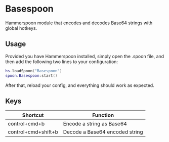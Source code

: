 # Basespoon

Hammerspoon module that encodes and decodes Base64 strings with global hotkeys.

## Usage

Provided you have Hammerspoon installed, simply open the .spoon file, and then add the following two lines to your configuration:

```lua
hs.loadSpoon("Basespoon")
spoon.Basespoon:start()
```

After that, reload your config, and everything should work as expected.

## Keys

| Shortcut | Function |
| --- | --- |
| control+cmd+b | Encode a string as Base64 |
| control+cmd+shift+b | Decode a Base64 encoded string |
